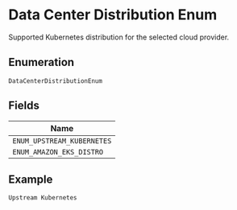 
# Data Center Distribution Enum

Supported Kubernetes distribution for the selected cloud provider.

## Enumeration

`DataCenterDistributionEnum`

## Fields

| Name |
|  --- |
| `ENUM_UPSTREAM_KUBERNETES` |
| `ENUM_AMAZON_EKS_DISTRO` |

## Example

```
Upstream Kubernetes
```

